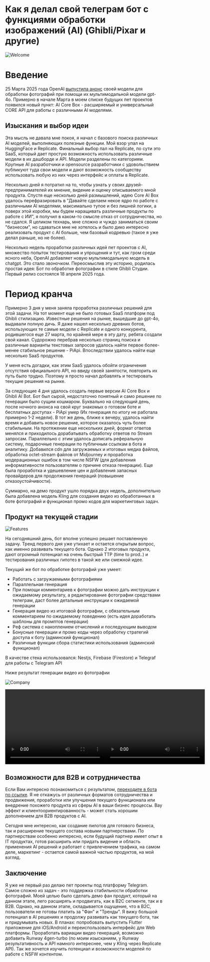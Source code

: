 # Как я делал свой телеграм бот с функциями обработки изображений (AI) (Ghibli/Pixar и другие)

![Welcome](./images/ghibli-example.jpg)

# Введение

25 Марта 2025 года OpenAI [выпустила анонс](https://openai.com/index/introducing-4o-image-generation/) своей модели для обработки фотографий при помощи их мультимодальной модели gpt-4o. Примерно в начале Марта в моем списке будущих пет проектов появился новый пункт: AI Core Box - расширяемый и универсальный CORE API для работы с различными AI моделями.

## Изыскания и выбор идеи

Эта мысль не давала мне покоя, я начал с базового поиска различных AI моделей, выполняющих полезные функции. Мой взор упал на HuggingFace и Replicate. Финальный выбор пал на Replicate, по сути это SaaS, который дает простую возможность использовать различные модели в их дашборде и API. Модели разделены по категориям. Крупные AI разработчики и opensource разработчики с удовольствием публикуют туда свои модели и дают возможность сообществу использовать любую из них через интерфейс и оплаты в Replicate.

Несколько дней я потратил на то, чтобы узнать у своих друзей-предпринимателей их мнение, видение и оценку описываемого мной продукта. Спустя еще несколько дней размышлений, идею Core AI Box удалось перефразировать в "Давайте сделаем некое ядро по работе с различными AI моделями, максимально тупое и без лишней логики, а поверх этой коробки, мы будем наращивать различные продукты по работе с ИИ", я получил в каком-то смысле отказ от сотрудничества, но не сдался. Я целиком технарь, мне сложно и чуждо заниматься своим "бизнесом", но сдаваться мне не хотелось и было дико интересно реализовать продукт с AI больше, чем базовый кодревью (такое я уже делал раньше, но не более).

Несколько недель проработки различных идей пет проектов с AI, множество попыток тестирования и упрощения и тут, как гром среди ясного неба, OpenAI добавляет новую мультимодальную модель в chatgpt. Это стало звоночком. Переосмыслив эту историю, родилась простая идея: Бот по обработке фотографии в стиле Ghibli Студии. Первый релиз состоялся 18 апреля 2025 года.

# Период кранча

Примерно 3 дня у меня заняла проработка различных решений для этой задачи. На тот момент еще не было готовых SaaS платформ под Ghibli стилизацию. Известные решения на рынке, вышедшие до gpt-4o, выдавали полную дичь. Я даже нашел несколько древних ботов, использующих те самые модели с Replicate и одного конкурента, родившегося еще 27 марта, по крайней мере в эту дату, ребята создали свой канал. Судорожно перебрав несколько страниц поиска и различные варианты текстовых запросов удалось найти первое более-менее стабильное решение - PiApi. Впоследствии удалось найти еще несколько SaaS продуктов.

У меня есть догадки, как этим SaaS удалось обойти ограничения отсутствия официального API, но ввиду своей занятости, повторить их путь было трудно. Поэтому я просто начал добавлять и тестировать текущие решения на рынке. 

За следующие 4 дня удалось создать первые версии AI Core Box и Ghibli AI Bot. Бот был сырой, недостаточно понятный и само решение по генерации было сущим кошмаром. Буквально на следующий день, после ночного анонса на свой круг знакомых о готовом боте и бесплатных доступах - PiApi умер (Их генерация по итогу не работала примерно 1-2 недели). В тот же день, ближе к вечеру, удалось найти время и добавить новое решение, которое оказалось чуть более стабильным. На протяжении еще нескольких дней, формат ответов менялся и приходилось дорабатывать обработку ответов по Stream запросам. Параллельно с этим удалось дописать реферальную систему, подарочные генерации по публичным ссылкам в бота и аналитику. Добавился cdn для загружаемых и итоговых медиа файлов, обработка octet-stream файлов от Midjourney и проработка модерационных ошибок в том числе NSFW (для добавления информативности пользователям о причине отказа генерации). Еще была проработка и удешевление цен и добавления запасных провайдеров для продолжения генераций (повышение отказоустойчивости).

Суммарно, на демо продукт ушло порядка двух недель, дополнительно была добавлена модель Kling для создания видео из обработанных в боте фотографий и функционал промо кодов для маркетинговых задач.

## Продукт на текущей стадии

![Features](./images/onboarding_start.jpg)

На сегодняшний день, бот вполне успешно решает поставленную задачу. Тренд первого дня уже утихает и остается открытым вопрос, как именно развивать текущего бота. Однако 2 итоговых продукта, дают огромный потенциал на очень быстрый TTP (time to prod..) и тестирования различных гипотез в такой же или смежной идее.

Текущий же бот по обработке фотографий уже умеет:
- Работать с загружаемыми фотографиями
- Параллельная генерация
- При помощи комментариев к фотографии можно дать инструкции к ожидаемому результату, а редактирование фотографии средствами телеграм, даст более детальные инструкции к ожидаемой генерации
- Генерация видео из итоговой фотографии, с обязательным комментарием по ожидаемому поведению (есть идея доработать шаблоны для промптов генерации)
- Реф система с накоплением отчислений и последующим выводом
- Бонусные генерации и промо коды через обработку стратегий доступа к боту (админский функционал)
- Различные функции сбора статистики использования (админский функционал)

В качестве стека использовался: Nestjs, Firebase (Firestore) и Telegraf для работы с Telegram API

Ниже результат генерации видео из фотографии

![Company](./images/company.jpeg "Фотография к генерации видео")

<div style="display: flex; justify-content: space-around;">
  <video width="320" height="240" controls>
    <source src="./images/Kling%201.6.mp4" type="video/mp4">
    Kling 1.6 standart (текущая имплементация)
  </video>
  <video width="320" height="240" controls>
    <source src="./images/Gen-4%20Turbo.mp4" type="video/mp4">
    4gen-turbo Runway
  </video>
</div>

## Возможности для B2B и сотрудничества

Если Вам интересно познакомиться с результатом, [переходите в бота по ссылке](https://t.me/ghibli_ai_maker_bot?start=_irf_MTU3MjU3NTc1). Я не откажусь от различных форматов сотрудничества и продвижения, проработки или улучшения текущего функционала или внедрение похожего продукта из сферы AI в ваши бизнес процессы. Вау эффект и клиентоориентированность - может стать хорошим дополнением для B2B продуктов с AI.

Сегодня мне интересно, как создание пилотов для готового бизнеса, так и расширение текущего состава новыми партнерствами. По партнерствам особенно интересно, если будущий партнер имеет опыт в IT продуктах, готов расширить или придать видение и область применения AI решений и работает с привлечением трафика, на самом деле, маркетинг - остается самой важной частью продуктов, на мой взгляд.

## Заключение

Я уже не первый раз делаю пет проекты под платформу Telegram. Самое сложно из задач - это поддержка стабильности обработки фотографий. Моей целью было сделать демо фан продукт, который на данном этапе, лего расширять и продвигать, как в B2C сегменте, так и в B2B. Однако, на данном этапе, складывается ощущение, что в B2C, пользователи не готовы платить за "Фан" и "Тренды". Я вижу большой потенциал в AI решениях и продолжу развивать как текущего бота, так и придумывать новых. В планах: попробовать выпустить Flutter приложение для iOS/Android и переиспользовать интерфейс для Web платформы. Проработать вариации видео генераций, возможно добавить Runway 4gen-turbo (по моим изысканиям, у Runway результативность и API намного интереснее, чем у Kling через Replicate API). Так же хочется изучить потенциал и возможности моделей по работе с NSFW контентом.


